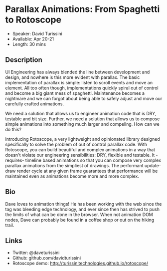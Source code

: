 # Parallax Animations: From Spaghetti to Rotoscope

- Speaker: David Turissini
- Available: Apr 20-21
- Length: 30 mins

## Description

UI Engineering has always blended the line between development and design, and nowhere is this more evident with parallax. The basic implementation of parallax is simple: listen to scroll events and move an element. All too often though, implementations quickly spiral out of control and become a big giant mess of spaghetti. Maintenance becomes a nightmare and we can forgot about being able to safely adjust and move our carefully crafted animations.

We need a solution that allows us to engineer animation code that is DRY, testable and bit size. Further, we need a solution that allows us to compose simple animations into something much larger and compellng. How can we do this?

Introducing Rotoscope, a very lightweight and opinionated library designed specifically to solve the problem of out of control parallax code. With Rotoscope, you can build beautiful and complex animations in a way that doesn't violate our engineering sensibilities: DRY, flexible and testable.  It -requires- timeline based animations so that you can compose very complex parallax animations from the simpliest of drawings. The performant update-draw render cycle at any given frame guarantees that performance will be maintained even as animations become more and more complex.

## Bio

Dave loves to animation things! He has been working with the web since the <font> tag was bleeding edge technology, and ever since then has strived to push the limits of what can be done in the browser. When not animation DOM nodes, Dave can probably be found in a coffee shop or out on the hiking trail.

## Links

- Twitter: @daveturissini
- Github: github.com/davidturissini
- Rotoscope demo: http://turissinitechnologies.github.io/rotoscope/
